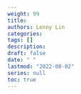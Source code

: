 ```yaml
---
weight: 99
title: 
authors: Lenny Lin
categories: 
tags: []
description: 
draft: false
date: " "
lastmod: "2022-08-02"
series: null
toc: true
---
```




